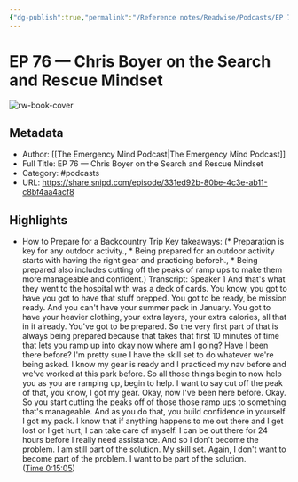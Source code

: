 ```yaml
---
{"dg-publish":true,"permalink":"/Reference notes/Readwise/Podcasts/EP 76 —  Chris Boyer on the Search and Rescue Mindset/"}
---
```


# EP 76 —  Chris Boyer on the Search and Rescue Mindset

![rw-book-cover](https://images.weserv.nl/?url=https%3A%2F%2Fi1.sndcdn.com%2Favatars-pTQIOSduyHGG3bqg-vzLoWA-original.jpg&w=100&h=100)

## Metadata
- Author: [[The Emergency Mind Podcast\|The Emergency Mind Podcast]]
- Full Title: EP 76 —  Chris Boyer on the Search and Rescue Mindset
- Category: #podcasts
- URL: https://share.snipd.com/episode/331ed92b-80be-4c3e-ab11-c8bf4aa4acf8

## Highlights
- How to Prepare for a Backcountry Trip
  Key takeaways:
  (* Preparation is key for any outdoor activity., * Being prepared for an outdoor activity starts with having the right gear and practicing beforeh., * Being prepared also includes cutting off the peaks of ramp ups to make them more manageable and confident.)
  Transcript:
  Speaker 1
  And that's what they went to the hospital with was a deck of cards. You know, you got to have you got to have that stuff prepped. You got to be ready, be mission ready. And you can't have your summer pack in January. You got to have your heavier clothing, your extra layers, your extra calories, all that in it already. You've got to be prepared. So the very first part of that is always being prepared because that takes that first 10 minutes of time that lets you ramp up into okay now where am I going? Have I been there before? I'm pretty sure I have the skill set to do whatever we're being asked. I know my gear is ready and I practiced my nav before and we've worked at this park before. So all those things begin to now help you as you are ramping up, begin to help. I want to say cut off the peak of that, you know, I got my gear. Okay, now I've been here before. Okay. So you start cutting the peaks off of those those ramp ups to something that's manageable. And as you do that, you build confidence in yourself. I got my pack. I know that if anything happens to me out there and I get lost or I get hurt, I can take care of myself. I can be out there for 24 hours before I really need assistance. And so I don't become the problem. I am still part of the solution. My skill set. Again, I don't want to become part of the problem. I want to be part of the solution. ([Time 0:15:05](https://share.snipd.com/snip/35dae2ca-fcd0-4995-938a-4d10ab1d40fe))
